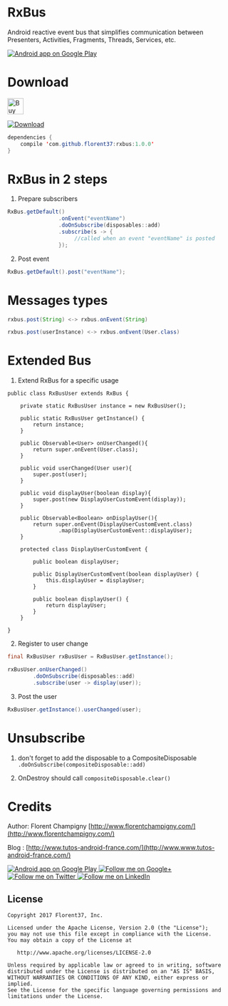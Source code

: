 # RxBus

Android reactive event bus that simplifies communication between Presenters, Activities, Fragments, Threads, Services, etc. 


<a href="https://goo.gl/WXW8Dc">
  <img alt="Android app on Google Play" src="https://developer.android.com/images/brand/en_app_rgb_wo_45.png" />
</a>


# Download

<a href='https://ko-fi.com/A160LCC' target='_blank'><img height='36' style='border:0px;height:36px;' src='https://az743702.vo.msecnd.net/cdn/kofi1.png?v=0' border='0' alt='Buy Me a Coffee at ko-fi.com' /></a>

[ ![Download](https://api.bintray.com/packages/florent37/maven/rxbus/images/download.svg) ](https://bintray.com/florent37/maven/rxbus/_latestVersion)
```java
dependencies {
    compile 'com.github.florent37:rxbus:1.0.0'
}
```

# RxBus in 2 steps

1. Prepare subscribers 

```java
RxBus.getDefault()
                .onEvent("eventName")
                .doOnSubscribe(disposables::add)
                .subscribe(s -> {
                     //called when an event "eventName" is posted      
                });
```

2. Post event

```java
RxBus.getDefault().post("eventName");
```

# Messages types

```java
rxbus.post(String) <-> rxbus.onEvent(String)

rxbus.post(userInstance) <-> rxbus.onEvent(User.class)
```

# Extended Bus

1. Extend RxBus for a specific usage 

```
public class RxBusUser extends RxBus {

    private static RxBusUser instance = new RxBusUser();

    public static RxBusUser getInstance() {
        return instance;
    }

    public Observable<User> onUserChanged(){
        return super.onEvent(User.class);
    }

    public void userChanged(User user){
        super.post(user);
    }

    public void displayUser(boolean display){
        super.post(new DisplayUserCustomEvent(display));
    }

    public Observable<Boolean> onDisplayUser(){
        return super.onEvent(DisplayUserCustomEvent.class)
                .map(DisplayUserCustomEvent::displayUser);
    }

    protected class DisplayUserCustomEvent {

        public boolean displayUser;

        public DisplayUserCustomEvent(boolean displayUser) {
            this.displayUser = displayUser;
        }

        public boolean displayUser() {
            return displayUser;
        }
    }

}
```

2. Register to user change

```java
final RxBusUser rxBusUser = RxBusUser.getInstance();

rxBusUser.onUserChanged()
        .doOnSubscribe(disposables::add)
        .subscribe(user -> display(user));
```

3. Post the user
 
```java
RxBusUser.getInstance().userChanged(user);
```

# Unsubscribe

1. don't forget to add the disposable to a CompositeDisposable `.doOnSubscribe(compositeDisposable::add)`

2. OnDestroy should call `compositeDisposable.clear()` 

# Credits

Author: Florent Champigny [http://www.florentchampigny.com/](http://www.florentchampigny.com/)

Blog : [http://www.tutos-android-france.com/](http://www.www.tutos-android-france.com/)


<a href="https://goo.gl/WXW8Dc">
  <img alt="Android app on Google Play" src="https://developer.android.com/images/brand/en_app_rgb_wo_45.png" />
</a>

<a href="https://plus.google.com/+florentchampigny">
  <img alt="Follow me on Google+"
       src="https://raw.githubusercontent.com/florent37/DaVinci/master/mobile/src/main/res/drawable-hdpi/gplus.png" />
</a>
<a href="https://twitter.com/florent_champ">
  <img alt="Follow me on Twitter"
       src="https://raw.githubusercontent.com/florent37/DaVinci/master/mobile/src/main/res/drawable-hdpi/twitter.png" />
</a>
<a href="https://www.linkedin.com/in/florentchampigny">
  <img alt="Follow me on LinkedIn"
       src="https://raw.githubusercontent.com/florent37/DaVinci/master/mobile/src/main/res/drawable-hdpi/linkedin.png" />
</a>


License
--------

    Copyright 2017 Florent37, Inc.

    Licensed under the Apache License, Version 2.0 (the "License");
    you may not use this file except in compliance with the License.
    You may obtain a copy of the License at

       http://www.apache.org/licenses/LICENSE-2.0

    Unless required by applicable law or agreed to in writing, software
    distributed under the License is distributed on an "AS IS" BASIS,
    WITHOUT WARRANTIES OR CONDITIONS OF ANY KIND, either express or implied.
    See the License for the specific language governing permissions and
    limitations under the License.
